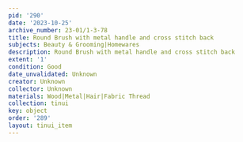 ```yaml
---
pid: '290'
date: '2023-10-25'
archive_number: 23-01/1-3-78
title: Round Brush with metal handle and cross stitch back
subjects: Beauty & Grooming|Homewares
description: Round Brush with metal handle and cross stitch back
extent: '1'
condition: Good
date_unvalidated: Unknown
creator: Unknown
collector: Unknown
materials: Wood|Metal|Hair|Fabric Thread
collection: tinui
key: object
order: '289'
layout: tinui_item
---
```

